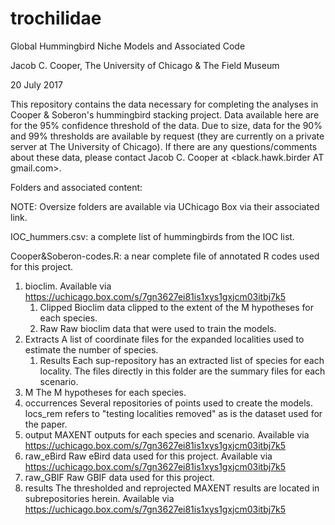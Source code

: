 # trochilidae
Global Hummingbird Niche Models and Associated Code

Jacob C. Cooper, The University of Chicago & The Field Museum

20 July 2017

This repository contains the data necessary for completing the analyses in Cooper & Soberon's 
hummingbird stacking project. Data available here are for the 95% confidence threshold of the data. 
Due to size, data for the 90% and 99% thresholds are available by request (they are currently on 
a private server at The University of Chicago). If there are any questions/comments about these data, please
contact Jacob C. Cooper at <black.hawk.birder AT gmail.com>.

Folders and associated content:

NOTE: Oversize folders are available via UChicago Box via their associated link.

IOC_hummers.csv: a complete list of hummingbirds from the IOC list.

Cooper&Soberon-codes.R: a near complete file of annotated R codes used for this project.

1. bioclim. Available via https://uchicago.box.com/s/7gn3627ei81is1xys1gxjcm03itbj7k5
	1. Clipped
		Bioclim data clipped to the extent of the M hypotheses for each species. 
	2. Raw
		Raw bioclim data that were used to train the models.
2. Extracts
	A list of coordinate files for the expanded localities used to estimate the number of species.
	1. Results
		Each sup-repository has an extracted list of species for each locality.
		The files directly in this folder are the summary files for each scenario.
3. M
	The M hypotheses for each species.
4. occurrences
	Several repositories of points used to create the models. 
	locs_rem refers to "testing localities removed" as is the dataset used for the paper.
5. output
	MAXENT outputs for each species and scenario. Available via https://uchicago.box.com/s/7gn3627ei81is1xys1gxjcm03itbj7k5
6. raw_eBird
	Raw eBird data used for this project. Available via https://uchicago.box.com/s/7gn3627ei81is1xys1gxjcm03itbj7k5
7. raw_GBIF
	Raw GBIF data used for this project.
8. results
	The thresholded and reprojected MAXENT results are located in subrepositories herein. Available via https://uchicago.box.com/s/7gn3627ei81is1xys1gxjcm03itbj7k5
